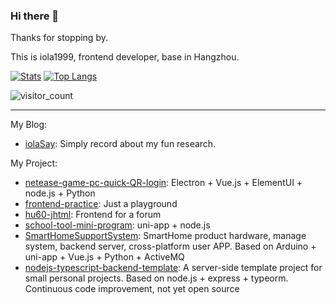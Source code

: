 ### Hi there 👋

Thanks for stopping by.

This is iola1999, frontend developer, base in Hangzhou.

[![Stats](https://github-readme-stats.vercel.app/api?username=iola1999&count_private=true&layout=compact)](https://github.com/anuraghazra/github-readme-stats)
[![Top Langs](https://github-readme-stats.vercel.app/api/top-langs/?username=iola1999&layout=compact)](https://github.com/anuraghazra/github-readme-stats)

![visitor_count](https://visitor-badge.glitch.me/badge?page_id=iola1999.github_visitor_count)

---

My Blog: 
- [iolaSay](https://678234.xyz/): Simply record about my fun research.

My Project:
- [netease-game-pc-quick-QR-login](https://678234.xyz/2020/08/02/netease-game-quick-login/): Electron + Vue.js + ElementUI + node.js + Python
- [frontend-practice](https://github.com/iola1999/frontend-practice): Just a playground
- [hu60-jhtml](https://github.com/iola1999/hu60-jhtml):  Frontend for a forum
- [school-tool-mini-program](https://678234.xyz/2020/04/19/zjut-mp-tool/):  uni-app + node.js
- [SmartHomeSupportSystem](https://github.com/iola1999/store/blob/master/%E6%AF%95%E8%AE%BE-%E7%A7%BB%E9%99%A4%E6%97%A0%E5%85%B3%E5%86%85%E5%AE%B9.docx): SmartHome product hardware, manage system, backend server, cross-platform user APP. Based on Arduino + uni-app + Vue.js + Python + ActiveMQ
- [nodejs-typescript-backend-template](https://github.com/iola1999/nodejs-typescript-backend-template):  A server-side template project for small personal projects. Based on node.js + express + typeorm. Continuous code improvement, not yet open source
